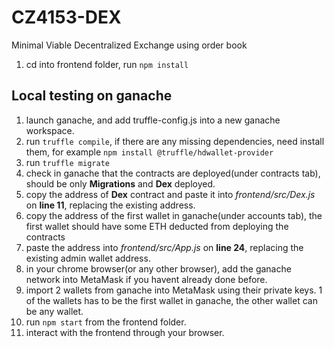 # CZ4153-DEX
Minimal Viable Decentralized Exchange using order book

1. cd into frontend folder, run `npm install`

## Local testing on ganache
1. launch ganache, and add truffle-config.js into a new ganache workspace.
2. run `truffle compile`, if there are any missing dependencies, need install them, for example `npm install @truffle/hdwallet-provider`
3. run `truffle migrate`
4. check in ganache that the contracts are deployed(under contracts tab), should be only **Migrations** and **Dex** deployed.
5. copy the address of **Dex** contract and paste it into *frontend/src/Dex.js* on **line 11**, replacing the existing address.
6. copy the address of the first wallet in ganache(under accounts tab), the first wallet should have some ETH deducted from deploying the contracts
7. paste the address into *frontend/src/App.js* on **line 24**, replacing the existing admin wallet address.
8. in your chrome browser(or any other browser), add the ganache network into MetaMask if you havent already done before.
9. import 2 wallets from ganache into MetaMask using their private keys. 1 of the wallets has to be the first wallet in ganache, the other wallet can be any wallet.
10. run `npm start` from the frontend folder.
11. interact with the frontend through your browser.
